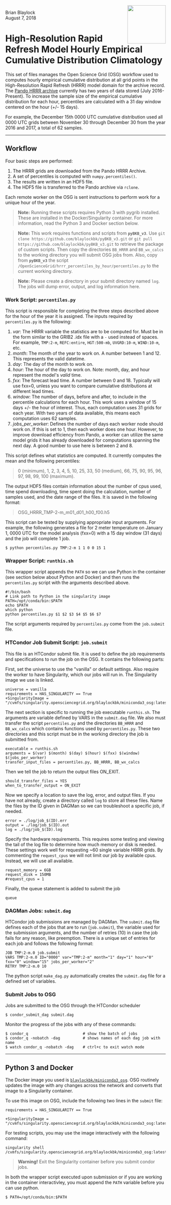 <img src='../OSG_logo.png' align=right height=120>

Brian Blaylock  
August 7, 2018

# High-Resolution Rapid Refresh Model Hourly Empirical Cumulative Distribution Climatology 

This set of files manages the Open Science Grid (OSG) workflow  used to computes hourly empirical cumulative distribution at all grid points in the High-Resolution Rapid Refresh (HRRR) model domain for the archive record. The [Pando HRRR archive](http://hrrr.chpc.utah.edu/) currently has two years of data stored (July 2016-Present). To increase the sample size of the empirical cumulative distribution for each hour, percentiles are calculated with a 31 day window centered on the hour (+/- 15 days).

For example, the December 15th 0000 UTC cumulative distribution used all 0000 UTC grids between November 30 through December 30 from the year 2016 and 2017, a total of 62 samples.

---

## Workflow
Four basic steps are performed:

1. The HRRR grids are downloaded from the Pando HRRR Archive.
2. A set of percentiles is computed with `numpy.percentiles()`.
3. The results are written in an HDF5 file.
4. The HDF5 file is transferred to the Pando archive via `rclone`.

Each remote worker on the OSG is sent instructions to perform work for a unique hour of the year.

> **Note:** Running these scripts requires Python 3 with pygrib installed. These are installed in the Docker/Singularity container. For more information, read the Python 3 and Docker section below.

> **Note:** This work requires functions and scripts from **`pyBKB_v3`**. Use `git clone https://github.com/blaylockbk/pyBKB_v3.git` or `git pull https://github.com/blaylockbk/pyBKB_v3.git` to retrieve the package of custom scripts. Then copy the directories `BB_HRRR` and `BB_wx_calcs` to the working directory you will submit OSG jobs from. Also, copy from **`pyBKB_v3`** the script `/OpenScienceGrid/hrrr_percentiles_by_hour/percentiles.py` to the current working directory.

> **Note:** Please create a directory in your submit directory named `log`. The jobs will dump error, output, and log information here.

### Work Script: `percentiles.py`
This script is responsible for completing the three steps described above for the hour of the year it is assigned.
The inputs required by `percentiles.py` is the following: 

1. _var_: The HRRR variable the statistics are to be computed for. Must be in the form similar to the GRIB2 .idx file with a `-` used instead of spaces. For example, `TMP:2-m`, `REFC:entire`, `HGT:500-mb`, `UVGRD:10-m`, `WIND:10-m`, etc.
2. _month_: The month of the year to work on. A number between 1 and 12. This represents the valid datetime.
3. _day_: The day of the month to work on.
4. _hour_: The hour of the day to work on. Note: month, day, and hour represent the model's _valid_ time.
5. _fxx_: The forecast lead time. A number between 0 and 18. Typically will use fxx=0, unless you want to compare cumulative distributions at different lead times.
6. _window_: The number of days, before and after, to include in the percentile calculations for each hour. This work uses a window of 15 days +/- the hour of interest. Thus, each computation uses 31 grids for each year. With two years of data available, this means each computation uses 62 samples.
7. _jobs_per_worker_: Defines the number of days each worker node should work on. If this is set to 1, then each worker does one hour. However, to improve download efficiency from Pando, a worker can utilize the same model grids it has already downloaded for computations spanning the next day. A good number to use here is between 2 and 8.

This script defines what statistics are computed. It currently computes the mean and the following percentiles: 
> 0 (minimum), 1, 2, 3, 4, 5, 10, 25, 33, 50 (medium), 66, 75, 90, 95, 96, 97, 98, 99, 100 (maximum).

The output HDF5 files contain information about the number of cpus used, time spend downloading, time spent doing the calculation, number of samples used, and the date range of the files. It is saved in the following format: 
> OSG_HRRR_TMP-2-m_m01_d01_h00_f00.h5

This script can be tested by supplying appropriate input arguments. For example, the following generates a file for 2 meter temperature on January 1, 0000 UTC for the model analysis (fxx=0) with a 15 day window (31 days) and the job will complete 1 job.

    $ python percentiles.py TMP:2-m 1 1 0 0 15 1

### Wrapper Script: `runthis.sh`
This wrapper script appends the `PATH` so we can use Python in the container (see section below about Python and Docker) and then runs the `percentiles.py` script with the arguments described above.

    #!/bin/bash
    # Link path to Python in the singularity image
    PATH=/opt/conda/bin:$PATH
    echo $PATH
    which python
    python percentiles.py $1 $2 $3 $4 $5 $6 $7

The script arguments required by `percentiles.py` come from the `job.submit` file.

### HTCondor Job Submit Script: `job.submit`
This file is an HTCondor submit file. It is used to define the job requirements and specifications to run the job on the OSG. It contains the following parts:

First, set the universe to use the "vanilla" or default settings. Also require the worker to have Singularity, which our jobs will run in. The Singularity image we use is linked.

    universe = vanilla
    requirements = HAS_SINGULARITY == True
    +SingularityImage = "/cvmfs/singularity.opensciencegrid.org/blaylockbk/miniconda3_osg:latest"

The next section is specific to running the job executable `runthis.sh`. The arguments are variable defined by VARS in the `submit.dag` file. We also must transfer the script `percentiles.py` and the directories `BB_HRRR` and `BB_wx_calcs` which contains functions used by `percentiles.py`. These two directories and this script must be in the working directory the job is submitted from.

    executable = runthis.sh
    arguments = $(var) $(month) $(day) $(hour) $(fxx) $(window) $(jobs_per_worker)
    transfer_input_files = percentiles.py, BB_HRRR, BB_wx_calcs

Then we tell the job to return the output files ON_EXIT.

    should_transfer_files = YES
    when_to_transfer_output = ON_EXIT

Now we specify a location to save the log, error, and output files. If you have not already, create a directory called `log` to store all these files. Name the files by the ID given in DAGMan so we can troubleshoot a specific job, if needed.

    error = ./log/job_$(ID).err
    output = ./log/job_$(ID).out
    log = ./log/job_$(ID).log

Specify the hardware requirements. This requires some testing and viewing the tail of the log file to determine how much memory or disk is needed. These settings work well for requesting ~60 single variable HRRR grids. By commenting the `request_cpus` we will not limit our job by available cpus. Instead, we will use all available.

    request_memory = 6GB
    request_disk = 150MB
    #request_cpus = 1

Finally, the queue statement is added to submit the job

    queue

### DAGMan Jobs: `submit.dag`
HTCondor job submissions are managed by DAGMan. The `submit.dag` file defines each of the jobs that are to run (`job.submit`), the variable used for the submission arguments, and the number of retries (10) in case the job fails for any reason, like preemption. There is a unique set of entries for each job and follows the following format:

    JOB TMP:2-m.0 job.submit
    VARS TMP:2-m.0 ID="0000" var="TMP:2-m" month="1" day="1" hour="0" fxx="0" window="15" jobs_per_worker="2"
    RETRY TMP:2-m.0 10

The python script `make_dag.py` automatically creates the `submit.dag` file for a defined set of variables.

### Submit Jobs to OSG
Jobs are submitted to the OSG through the HTCondor scheduler

    $ condor_submit_dag submit.dag

Monitor the progress of the jobs with any of these commands:

    $ condor_q                        # show the batch of jobs
    $ condor_q -nobatch -dag          # shows names of each dag job with name
    $ watch condor_q -nobatch -dag    # ctrl+c to exit watch mode

---

## Python 3 and Docker
The Docker image you used is [`blaylockbk/miniconda3_osg`](https://hub.docker.com/r/blaylockbk/miniconda3_osg/). OSG routinely updates the image with any changes across the network and converts that image to a Singularity container.

To use this image on OSG, include the following two lines in the `submit` file:

    requirements = HAS_SINGULARITY == True
    
    +SingularityImage = "/cvmfs/singularity.opensciencegrid.org/blaylockbk/miniconda3_osg:latest"

For testing scripts, you may use the image interactively with the following command:

    singularity shell /cvmfs/singularity.opensciencegrid.org/blaylockbk/miniconda3_osg:latest/

> **Warning!** Exit the Singularity container before you submit condor jobs.

In both the wrapper script executed upon submission or if you are working in the container interactivley, you must append the `PATH` variable before you can use python. 

    $ PATH=/opt/conda/bin:$PATH



